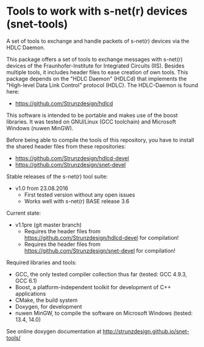 # Tools to work with s-net(r) devices (snet-tools)
A set of tools to exchange and handle packets of s-net(r) devices via the HDLC Daemon.

This package offers a set of tools to exchange messages with s-net(r) devices of the Fraunhofer-Institute for Integrated Circuits (IIS).
Besides multiple tools, it includes header files to ease creation of own tools. This package depends on the "HDLC Daemon" (HDLCd)
that implements the "High-level Data Link Control" protocol (HDLC). The HDLC-Daemon is found here:
- https://github.com/Strunzdesign/hdlcd

This software is intended to be portable and makes use of the boost libraries. It was tested on GNU/Linux (GCC toolchain)
and Microsoft Windows (nuwen MinGW).

Before being able to compile the tools of this repository, you have to install the shared header files from these repositories:
- https://github.com/Strunzdesign/hdlcd-devel
- https://github.com/Strunzdesign/snet-devel

Stable releases of the s-net(r) tool suite:
- v1.0 from 23.08.2016 
  - First tested version without any open issues
  - Works well with s-net(r) BASE release 3.6

Current state:
- v1.1pre (git master branch)
  - Requires the header files from https://github.com/Strunzdesign/hdlcd-devel for compilation!
  - Requires the header files from https://github.com/Strunzdesign/snet-devel for compilation!

Required libraries and tools:
- GCC, the only tested compiler collection thus far (tested: GCC 4.9.3, GCC 6.1)
- Boost, a platform-independent toolkit for development of C++ applications
- CMake, the build system
- Doxygen, for development
- nuwen MinGW, to compile the software on Microsoft Windows (tested: 13.4, 14.0)

See online doxygen documentation at http://strunzdesign.github.io/snet-tools/
